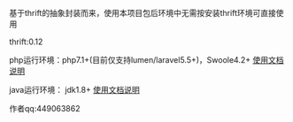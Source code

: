 基于thrift的抽象封装而来，使用本项目包后环境中无需按安装thrift环境可直接使用

thrift:0.12

php运行环境：php7.1+(目前仅支持lumen/laravel5.5+)，Swoole4.2+    [使用文档说明](src/php/README.md)

java运行环境： jdk1.8+     [使用文档说明](src/java/README.md)
    
    
作者qq:449063862
